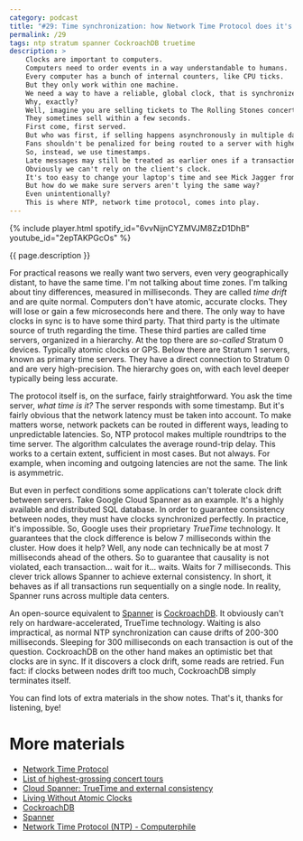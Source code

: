 ```yaml
---
category: podcast
title: "#29: Time synchronization: how Network Time Protocol does it's magic"
permalink: /29
tags: ntp stratum spanner CockroachDB truetime
description: >
    Clocks are important to computers.
    Computers need to order events in a way understandable to humans.
    Every computer has a bunch of internal counters, like CPU ticks.
    But they only work within one machine.
    We need a way to have a reliable, global clock, that is synchronized between many computers.
    Why, exactly?
    Well, imagine you are selling tickets to The Rolling Stones concert.
    They sometimes sell within a few seconds.
    First come, first served.
    But who was first, if selling happens asynchronously in multiple data centers?
    Fans shouldn't be penalized for being routed to a server with higher latency.
    So, instead, we use timestamps.
    Late messages may still be treated as earlier ones if a transaction timestamp says so.
    Obviously we can't rely on the client's clock.
    It's too easy to change your laptop's time and see Mick Jagger from the front row.
    But how do we make sure servers aren't lying the same way?
    Even unintentionally?
    This is where NTP, network time protocol, comes into play.
---
```


{% include player.html spotify_id="6vvNijnCYZMVJM8ZzD1DhB" youtube_id="2epTAKPGcOs" %}

{{ page.description }}



For practical reasons we really want two servers, even very geographically distant, to have the same time.
I'm not talking about time zones.
I'm talking about tiny differences, measured in milliseconds.
They are called _time drift_ and are quite normal.
Computers don't have atomic, accurate clocks.
They will lose or gain a few microseconds here and there.
The only way to have clocks in sync is to have some third party.
That third party is the ultimate source of truth regarding the time.
These third parties are called time servers, organized in a hierarchy.
At the top there are _so-called_ Stratum 0 devices.
Typically atomic clocks or GPS.
Below there are Stratum 1 servers, known as primary time servers.
They have a direct connection to Stratum 0 and are very high-precision.
The hierarchy goes on, with each level deeper typically being less accurate.

The protocol itself is, on the surface, fairly straightforward.
You ask the time server, _what time is it?_
The server responds with some timestamp.
But it's fairly obvious that the network latency must be taken into account.
To make matters worse, network packets can be routed in different ways, leading to unpredictable latencies.
So, NTP protocol makes multiple roundtrips to the time server.
The algorithm calculates the average round-trip delay.
This works to a certain extent, sufficient in most cases.
But not always.
For example, when incoming and outgoing latencies are not the same.
The link is asymmetric.

But even in perfect conditions some applications can't tolerate clock drift between servers.
Take Google Cloud Spanner as an example.
It's a highly available and distributed SQL database.
In order to guarantee consistency between nodes, they must have clocks synchronized perfectly.
In practice, it's impossible.
So, Google uses their proprietary _TrueTime_ technology.
It guarantees that the clock difference is below 7 milliseconds within the cluster.
How does it help?
Well, any node can technically be at most 7 milliseconds ahead of the others.
So to guarantee that causality is not violated, each transaction... wait for it... waits.
Waits for 7 milliseconds.
This clever trick allows Spanner to achieve external consistency.
In short, it behaves as if all transactions run sequentially on a single node.
In reality, Spanner runs across multiple data centers.

An open-source equivalent to [Spanner](https://cloud.google.com/spanner/) is [CockroachDB](https://www.cockroachlabs.com/product/).
It obviously can't rely on hardware-accelerated, TrueTime technology.
Waiting is also impractical, as normal NTP synchronization can cause drifts of 200-300 milliseconds.
Sleeping for 300 milliseconds on each transaction is out of the question.
CockroachDB on the other hand makes an optimistic bet that clocks are in sync.
If it discovers a clock drift, some reads are retried.
Fun fact: if clocks between nodes drift too much, CockroachDB simply terminates itself.

You can find lots of extra materials in the show notes.
That's it, thanks for listening, bye!



# More materials

* [Network Time Protocol](https://en.wikipedia.org/wiki/Network_Time_Protocol)
* [List of highest-grossing concert tours](https://en.wikipedia.org/wiki/List_of_highest-grossing_concert_tours)
* [Cloud Spanner: TrueTime and external consistency](https://cloud.google.com/spanner/docs/true-time-external-consistency)
* [Living Without Atomic Clocks](https://www.cockroachlabs.com/blog/living-without-atomic-clocks/)
* [CockroachDB](https://www.cockroachlabs.com/product/)
* [Spanner](https://cloud.google.com/spanner/)
* [Network Time Protocol (NTP) - Computerphile](https://www.youtube.com/watch?v=BAo5C2qbLq8)

